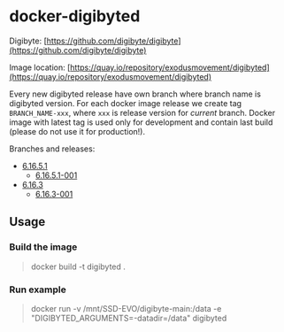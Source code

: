 # docker-digibyted

Digibyte: [https://github.com/digibyte/digibyte](https://github.com/digibyte/digibyte)

Image location: [https://quay.io/repository/exodusmovement/digibyted](https://quay.io/repository/exodusmovement/digibyted)

Every new digibyted release have own branch where branch name is digibyted version. For each docker image release we create tag `BRANCH_NAME-xxx`, where `xxx` is release version for *current* branch. Docker image with latest tag is used only for development and contain last build (please do not use it for production!).

Branches and releases:

 - [6.16.5.1](https://github.com/ExodusMovement/docker-digibyted/tree/6.16.5.1)
   - [6.16.5.1-001](https://github.com/ExodusMovement/docker-digibyted/tree/6.16.5.1-001)
 - [6.16.3](https://github.com/ExodusMovement/docker-digibyted/tree/6.16.3)
   - [6.16.3-001](https://github.com/ExodusMovement/docker-digibyted/tree/6.16.3-001)

## Usage

### Build the image

> docker build -t digibyted .

### Run example

> docker run -v /mnt/SSD-EVO/digibyte-main:/data -e "DIGIBYTED_ARGUMENTS=-datadir=/data" digibyted
